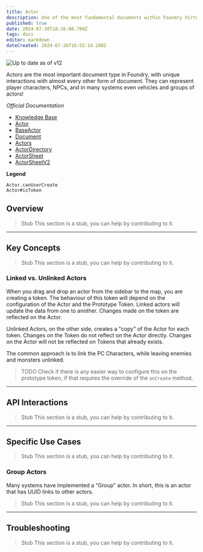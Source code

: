 ```yaml
---
title: Actor
description: One of the most fundamental documents within Foundry Virtual Tabletop is the Actor, as they are the protagonists, allies, monsters, antagonists, and persons within the World that you create.
published: true
date: 2024-07-30T18:16:08.799Z
tags: docs
editor: markdown
dateCreated: 2024-07-26T16:55:14.280Z
---
```


![Up to date as of v12](https://img.shields.io/badge/FoundryVTT-v12-informational)

Actors are the most important document type in Foundry, with unique interactions with almost every other form of document. They can represent player characters, NPCs, and in many systems even vehicles and groups of actors!

*Official Documentation*
- [Knowledge Base](https://foundryvtt.com/article/actors/)
- [Actor](https://foundryvtt.com/api/classes/client.Actor.html)
- [BaseActor](https://foundryvtt.com/api/classes/foundry.documents.BaseActor.html)
- [Document](https://foundryvtt.com/api/classes/foundry.abstract.Document.html)
- [Actors](https://foundryvtt.com/api/classes/client.Actors.html)
- [ActorDirectory](https://foundryvtt.com/api/classes/client.ActorDirectory.html)
- [ActorSheet](https://foundryvtt.com/api/classes/client.ActorSheet.html)
- [ActorSheetV2](https://foundryvtt.com/api/classes/foundry.applications.sheets.ActorSheetV2.html)

**Legend**

```
Actor.canUserCreate
Actor#isToken
```

## Overview

> Stub
> This section is a stub, you can help by contributing to it.

---
## Key Concepts

> Stub
> This section is a stub, you can help by contributing to it.

### Linked vs. Unlinked Actors

When you drag and drop an actor from the sidebar to the map, you are creating a token. The behaviour of this token will depend on the configuration of the Actor and the Prototype Token. Linked actors will update the data from one to another. Changes made on the token are reflected on the Actor.

Unlinked Actors, on the other side, creates a "copy" of the Actor for each token. Changes on the Token do not reflect on the Actor directly. Changes on the Actor will not be reflected on Tokens that already exists.

The common approach is to link the PC Characters, while leaving enemies and monsters unlinked.



> TODO
> Check if there is any easier way to configure this on the prototype token, if that requires the override of the `onCreate` method.

---
## API Interactions

> Stub
> This section is a stub, you can help by contributing to it.

---
## Specific Use Cases

> Stub
> This section is a stub, you can help by contributing to it.

### Group Actors

Many systems have implemented a "Group" actor. In short, this is an actor that has UUID links to other actors.

> Stub
> This section is a stub, you can help by contributing to it.

---
## Troubleshooting
> Stub
> This section is a stub, you can help by contributing to it.